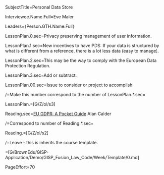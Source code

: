 SubjectTitle=Personal Data Store

Interviewee.Name.Full=Eve Maler

Leaders={Person.GTH.Name.Full}

LessonPlan.0.sec=Privacy preserving management of user information.

LessonPlan.1.sec=New incentives to have PDS: If your data is structured by what is different from a reference, there is a lot less data (easy to manage).

LessonPlan.2.sec=This may be the way to comply with the European Data
Protection Regulation.

LessonPlan.3.sec=Add or subtract.

LessonPlan.00.sec=Issue to consider or project to accomplish

/=Make this number correspond to the number of LessonPlan.*.sec=

LessonPlan.=[G/Z/ol/s3]

Reading.sec=<a href="https://www.amazon.co.uk/EU-GDPR-Pocket-Alan-Calder/dp/1849288313">EU GDPR: A Pocket Guide</a> Alan Calder

/=Correspond to number of Reading.*.sec=

Reading.=[G/Z/ol/s2]

/=Leave - this is inherits the course template.

=[G/BrownEdu/GISP-Application/Demo/GISP_Fusion_Law_Code/Week/Template/0.md]

PageEffort=70
